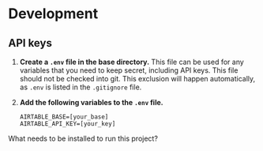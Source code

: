 # Development
## API keys
1. **Create a `.env` file in the base directory.** This file can be used for any variables that you need to keep secret, including API keys. This file should not be checked into git. This exclusion will happen automatically, as `.env` is listed in the `.gitignore` file.
3. **Add the following variables to the `.env` file.**

    ```
    AIRTABLE_BASE=[your_base]
    AIRTABLE_API_KEY=[your_key]
    ```

What needs to be installed to run this project?